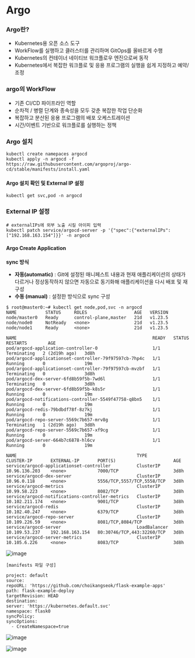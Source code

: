 # Argo
### **Argo란?**

 - Kubernetes용 오픈 소스 도구
 - WorkFlow를 실행하고 클러스터를 관리하며 GitOps를 올바르게 수행
 - Kubernetes의 컨테이너 네이티브 워크플로우 엔진으로써 동작
 - Kubernetes에서 복잡한 워크플로 및 응용 프로그램의 실행을 쉽게 지정하고 예약/조정

### argo의 WorkFlow
  - 기존 CI/CD 파이프라인 역할
  - 순차적 / 병렬 단계와 종속성을 모두 갖춘 복잡한 작업 단순화
  - 복잡하고 분산된 응용 프로그램의 배포 오케스트레이션
  - 시간/이벤트 기반으로 워크플로를 실행하는 정책

### Argo 설치
 ```
 kubectl create namepaces argocd
 kubectl apply -n argocd -f https://raw.githubusercontent.com/argoproj/argo-cd/stable/manifests/install.yaml
 ```
#### Argo 설치 확인 및 External IP 설정
 ```
 kubectl get svc,pod -n argocd

 ```

 ### External IP 설정
 ```
 # externalIPs에 외부 노출 시킬 아이피 입력
 kubectl patch service/argocd-server -p '{"spec":{"externalIPs":["192.168.163.154"]}}' -n argocd
 ```

 #### Argo Create Application
 **sync 방식**
 - **자동(automatic)** : Git에 설정된 매니페스트 내용과 현재 애플리케이션의 상태가 다르거나 정상동작하지 않으면 자동으로 동기화해 애플리케이션을 다시 배포 및 재구성
 - **수동 (manual)** : 설정한 방식으로 sync 구성

```
$ root@master0:~# kubectl get node,pod,svc -n argocd
NAME           STATUS     ROLES                  AGE   VERSION
node/master0   Ready      control-plane,master   21d   v1.23.5
node/node0     NotReady   <none>                 21d   v1.23.5
node/node1     Ready      <none>                 21d   v1.23.5

NAME                                                    READY   STATUS        RESTARTS        AGE
pod/argocd-application-controller-0                     1/1     Terminating   2 (2d19h ago)   3d8h
pod/argocd-applicationset-controller-79f97597cb-7hp4c   1/1     Running       0               19m
pod/argocd-applicationset-controller-79f97597cb-mvzbf   1/1     Terminating   0               3d8h
pod/argocd-dex-server-6fd8b59f5b-7wd6l                  1/1     Terminating   0               3d8h
pod/argocd-dex-server-6fd8b59f5b-k8s5r                  1/1     Running       0               19m
pod/argocd-notifications-controller-5549f47758-q8bn5    1/1     Running       0               19m
pod/argocd-redis-79bdbdf78f-8z7kj                       1/1     Running       0               19m
pod/argocd-repo-server-5569c7b657-mrv8g                 1/1     Terminating   1 (2d19h ago)   3d8h
pod/argocd-repo-server-5569c7b657-xf9cg                 1/1     Running       0               19m
pod/argocd-server-664b7c6878-hl6cv                      1/1     Running       0               19m

NAME                                              TYPE           CLUSTER-IP       EXTERNAL-IP       PORT(S)                      AGE
service/argocd-applicationset-controller          ClusterIP      10.96.136.203    <none>            7000/TCP                     3d8h
service/argocd-dex-server                         ClusterIP      10.96.0.118      <none>            5556/TCP,5557/TCP,5558/TCP   3d8h
service/argocd-metrics                            ClusterIP      10.99.58.223     <none>            8082/TCP                     3d8h
service/argocd-notifications-controller-metrics   ClusterIP      10.102.211.174   <none>            9001/TCP                     3d8h
service/argocd-redis                              ClusterIP      10.102.40.247    <none>            6379/TCP                     3d8h
service/argocd-repo-server                        ClusterIP      10.109.226.59    <none>            8081/TCP,8084/TCP            3d8h
service/argocd-server                             LoadBalancer   10.109.53.237    192.168.163.154   80:30746/TCP,443:32260/TCP   3d8h
service/argocd-server-metrics                     ClusterIP      10.105.6.226     <none>            8083/TCP                     3d8h
 ```
![image](https://user-images.githubusercontent.com/12148906/166703089-ecaeb561-dacd-4f9e-b5d0-fafd84b99338.png)

 ```
 [manifests 파일 구성]

project: default
source:
 repoURL: 'https://github.com/choikangseok/flask-example-apps'
 path: flask-example-deploy
 targetRevision: HEAD
destination:
 server: 'https://kubernetes.default.svc'
 namespace: flask0
syncPolicy:
 syncOptions:
   - CreateNamespace=true
 ```
![image](https://user-images.githubusercontent.com/12148906/166703199-e7f20129-7598-4848-b771-125cb16914b7.png)

![image](https://user-images.githubusercontent.com/12148906/166703258-7d620c32-6541-45ec-afc6-78cf830ba829.png)


